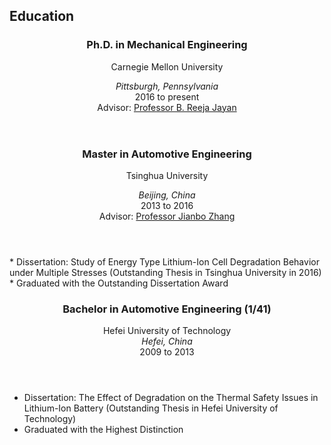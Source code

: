 <section class="thirteen columns" markdown="1">

# Education

<article>
<header>
<h1>Ph.D. in Mechanical Engineering</h1>

<span>Carnegie Mellon University</span>
<span><address>Pittsburgh, Pennsylvania</address><time>2016 to present</time></span>  
Advisor: [Professor B. Reeja Jayan](http://jayanlab.com/)
</header>
</article>


<article markdown="1">
<header>
<h1>Master in Automotive Engineering</h1>

<span>Tsinghua University </span>
<span><address>Beijing, China</address><time>2013 to 2016</time></span>  
Advisor: [Professor Jianbo Zhang](http://thueps.org/html/en/)
</header>
* Dissertation: Study of Energy Type Lithium-Ion Cell Degradation Behavior under Multiple Stresses (Outstanding Thesis in Tsinghua University in 2016)
* Graduated with the Outstanding Dissertation Award

</article>
<article markdown="1">
<header>
<h1>Bachelor in Automotive Engineering (1/41)</h1>
<span>Hefei University of Technology</span>
<span><address>Hefei, China</address><time>2009 to 2013</time></span>
</header>

* Dissertation: The Effect of Degradation on the Thermal Safety Issues in Lithium-Ion Battery (Outstanding Thesis in Hefei University of Technology)
* Graduated with the Highest Distinction

</article>
</section>
